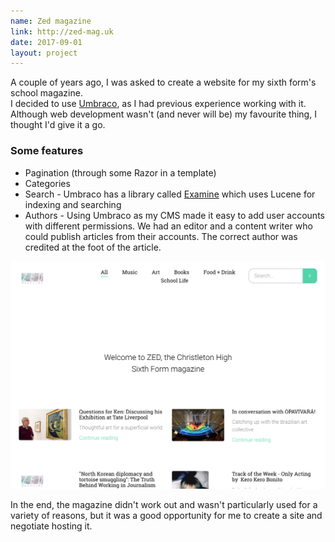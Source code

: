 ```yaml
---
name: Zed magazine
link: http://zed-mag.uk
date: 2017-09-01
layout: project
---
```

A couple of years ago, I was asked to create a website for my sixth form's school magazine.  
I decided to use [Umbraco](https://umbraco.com/), as I had previous experience working with it.  Although web development wasn't (and never will be) my favourite thing, I thought I'd give it a go.
### Some features
 - Pagination (through some Razor in a template)
 - Categories
 - Search - Umbraco has a library called [Examine](https://our.umbraco.com/documentation/Reference/Searching/Examine/) which uses Lucene for indexing and searching
 - Authors - Using Umbraco as my CMS made it easy to add user accounts with different permissions.  We had an editor and a content writer who could publish articles from their accounts. The correct author was credited at the foot of the article.

![Zed frontpage](/assets/img/zed-screenshot.png)

In the end, the magazine didn't work out and wasn't particularly used for a variety of reasons, but it was a good opportunity for me to create a site and negotiate hosting it.


